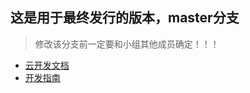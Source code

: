 ## 这是用于最终发行的版本，master分支
> 修改该分支前一定要和小组其他成员确定！！！

- [云开发文档](https://developers.weixin.qq.com/miniprogram/dev/wxcloud/basis/getting-started.html)
- [开发指南](https://developers.weixin.qq.com/miniprogram/dev/framework/MINA.html)
